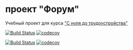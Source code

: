 # проект "Форум"

Учебный проект для курса ["С нуля до трудоустройства"](http://job4j.ru/)

[![Build Status](https://travis-ci.org/GrandJah/job4j_forum.svg?branch=master)](https://travis-ci.org/GrandJah/job4j_forum)
[![codecov](https://codecov.io/gh/GrandJah/job4j_forum/branch/master/graph/badge.svg)](https://codecov.io/gh/GrandJah/job4j_forum)

[![Build Status](https://travis-ci.org/GrandJah/job4j_forum.svg?branch=development)](https://travis-ci.org/GrandJah/job4j_forum)
[![codecov](https://codecov.io/gh/GrandJah/job4j_forum/branch/development/graph/badge.svg)](https://codecov.io/gh/GrandJah/job4j_forum)
